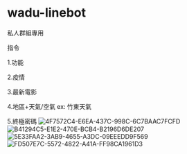 



# wadu-linebot

私人群組專用





指令

1.功能

2.疫情

3.最新電影

4.地區+天氣/空氣 ex: 竹東天氣

5.終極密碼
![4F7572C4-E6EA-437C-998C-6C7BAAC7FCFD](https://user-images.githubusercontent.com/85933342/137145212-c0f0e4ef-7d02-4b6e-9a56-6cf9f2e0567b.jpg)
![B41294C5-E1E2-470E-BCB4-B2196D6DE207](https://user-images.githubusercontent.com/85933342/137145221-427c7076-26e7-4817-b538-7bc1dc672991.jpg)
![5E33FAA2-3AB9-4655-A3DC-09EEEDD9F569](https://user-images.githubusercontent.com/85933342/137145220-ecb4ab5c-76a8-49e6-aebe-5db51244a914.jpg)
![FD507E7C-5572-4822-A41A-FF98CA1961D3](https://user-images.githubusercontent.com/85933342/137145228-cac6f1e8-e769-4ed4-ba0e-dde19d61f255.jpg)
